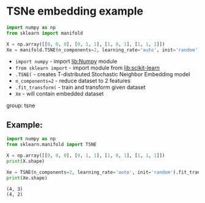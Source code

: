 # TSNe embedding example

```python
import numpy as np
from sklearn import manifold

X = np.array([[0, 0, 0], [0, 1, 1], [1, 0, 1], [1, 1, 1]])
Xe = manifold.TSNE(n_components=2, learning_rate='auto', init='random').fit_transform(X)
```

- `import numpy` - import [lib:Numpy](https://onelinerhub.com/python-numpy/how-to-install-python-numpy-lib) module
- `from sklearn import` - import module from [lib:scikit-learn](https://onelinerhub.com/python-scikit-learn/how-to-install-scikit-learn-using-pip)
- `.TSNE(` - creates T-distributed Stochastic Neighbor Embedding model
- `n_components=2` - reduce dataset to 2 features
- `.fit_transform(` - train and transform given dataset
- `Xe` - will contain embedded dataset

group: tsne

## Example: 
```python
import numpy as np
from sklearn.manifold import TSNE

X = np.array([[0, 0, 0], [0, 1, 1], [1, 0, 1], [1, 1, 1]])
print(X.shape)

Xe = TSNE(n_components=2, learning_rate='auto', init='random').fit_transform(X)
print(Xe.shape)
```
```
(4, 3)
(4, 2)

```

